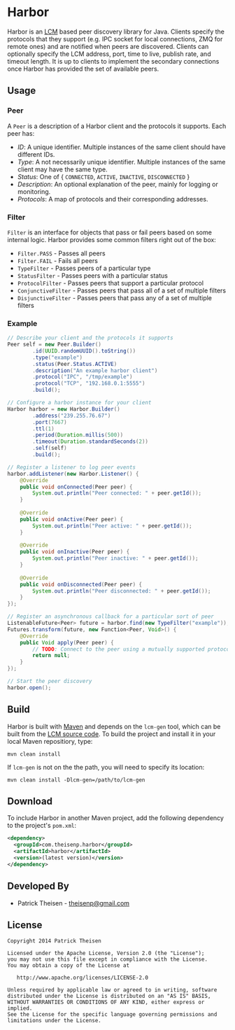 Harbor
======

Harbor is an [LCM][1] based peer discovery library for Java. Clients specify the protocols that they support (e.g. IPC socket for local connections, ZMQ for remote ones) and are notified when peers are discovered. Clients can optionally specify the LCM address, port, time to live, publish rate, and timeout length. It is up to clients to implement the secondary connections once Harbor has provided the set of available peers.

Usage
-----

### Peer ###

A `Peer` is a description of a Harbor client and the protocols it supports. Each peer has:

- *ID*: A unique identifier. Multiple instances of the same client should have different IDs.
- *Type*: A not necessarily unique identifier. Multiple instances of the same client may have the same type.
- *Status*: One of { `CONNECTED`, `ACTIVE`, `INACTIVE`, `DISCONNECTED` }
- *Description*: An optional explanation of the peer, mainly for logging or monitoring.
- *Protocols*: A map of protocols and their corresponding addresses.

### Filter ###

`Filter` is an interface for objects that pass or fail peers based on some internal logic. Harbor provides some common filters right out of the box:

- `Filter.PASS` - Passes all peers
- `Filter.FAIL` - Fails all peers
- `TypeFilter` - Passes peers of a particular type
- `StatusFilter` - Passes peers with a particular status
- `ProtocolFilter` - Passes peers that support a particular protocol
- `ConjunctiveFilter` - Passes peers that pass all of a set of multiple filters
- `DisjunctiveFilter` - Passes peers that pass any of a set of multiple filters


### Example ###

```java
// Describe your client and the protocols it supports
Peer self = new Peer.Builder()
		.id(UUID.randomUUID().toString())
		.type("example")
		.status(Peer.Status.ACTIVE)
		.description("An example harbor client")
		.protocol("IPC", "/tmp/example")
		.protocol("TCP", "192.168.0.1:5555")
		.build();

// Configure a harbor instance for your client
Harbor harbor = new Harbor.Builder()
		.address("239.255.76.67")
		.port(7667)
		.ttl(1)
		.period(Duration.millis(500))
		.timeout(Duration.standardSeconds(2))
		.self(self)
		.build();

// Register a listener to log peer events		
harbor.addListener(new Harbor.Listener() {
	@Override
	public void onConnected(Peer peer) {
		System.out.println("Peer connected: " + peer.getId());
	}
	
	@Override
	public void onActive(Peer peer) {
		System.out.println("Peer active: " + peer.getId());
	}
	
	@Override
	public void onInactive(Peer peer) {
		System.out.println("Peer inactive: " + peer.getId());
	}
	
	@Override
	public void onDisconnected(Peer peer) {
		System.out.println("Peer disconnected: " + peer.getId());
	}
});

// Register an asynchronous callback for a particular sort of peer
ListenableFuture<Peer> future = harbor.find(new TypeFilter("example"));
Futures.transform(future, new Function<Peer, Void>() {
	@Override
	public Void apply(Peer peer) {
		// TODO: Connect to the peer using a mutually supported protocol
		return null;
	}
});

// Start the peer discovery
harbor.open();
```

Build
-----

Harbor is built with [Maven][2] and depends on the `lcm-gen` tool, which can be built from the [LCM source code][1]. To build the project and install it in your local Maven repositiory, type:

	mvn clean install
	
If `lcm-gen` is not on the the path, you will need to specify its location:

	mvn clean install -Dlcm-gen=/path/to/lcm-gen

Download
--------

To include Harbor in another Maven project, add the following dependency to the project's `pom.xml`:

```xml
<dependency>
  <groupId>com.theisenp.harbor</groupId>
  <artifactId>harbor</artifactId>
  <version>(latest version)</version>
</dependency>
```

Developed By
------------

* Patrick Theisen - <theisenp@gmail.com>

License
-------

    Copyright 2014 Patrick Theisen

    Licensed under the Apache License, Version 2.0 (the "License");
    you may not use this file except in compliance with the License.
    You may obtain a copy of the License at

       http://www.apache.org/licenses/LICENSE-2.0

    Unless required by applicable law or agreed to in writing, software
    distributed under the License is distributed on an "AS IS" BASIS,
    WITHOUT WARRANTIES OR CONDITIONS OF ANY KIND, either express or implied.
    See the License for the specific language governing permissions and
    limitations under the License.


[1]: lcm.googlecode.com
[2]: http://maven.apache.org/